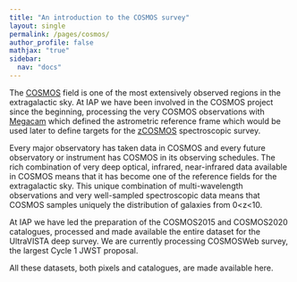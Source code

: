 ```yaml
---
title: "An introduction to the COSMOS survey"
layout: single
permalink: /pages/cosmos/
author_profile: false
mathjax: "true"
sidebar:
  nav: "docs"
---
```


The [COSMOS](https://cosmos.astro.caltech.edu) field is one of the most extensively observed regions in the extragalactic sky. At IAP we have been involved in the COSMOS project since the beginning, processing the very  COSMOS observations with [Megacam](https://www.cfht.hawaii.edu/Instruments/Imaging/MegaPrime/) which defined the astrometric reference frame which would be used later to define targets for the [zCOSMOS](https://www.phys.ethz.ch/lilly/research/zcosmos.html) spectroscopic survey.

Every major observatory has taken data in COSMOS and every future observatory or instrument has COSMOS in its observing schedules. The rich combination of very deep optical, infrared, near-infrared data available in COSMOS means that it has become one of the reference fields for the extragalactic sky. This unique combination of multi-wavelength observations and very well-sampled spectroscopic data means that COSMOS samples uniquely the distribution of galaxies from 0<z<10.

At IAP we have led the preparation of the COSMOS2015 and COSMOS2020 catalogues, processed and made available the entire dataset for the UltraVISTA deep survey. We are currently processing COSMOSWeb survey, the largest Cycle 1 JWST proposal. 

All these datasets, both pixels and catalogues, are made available here.

